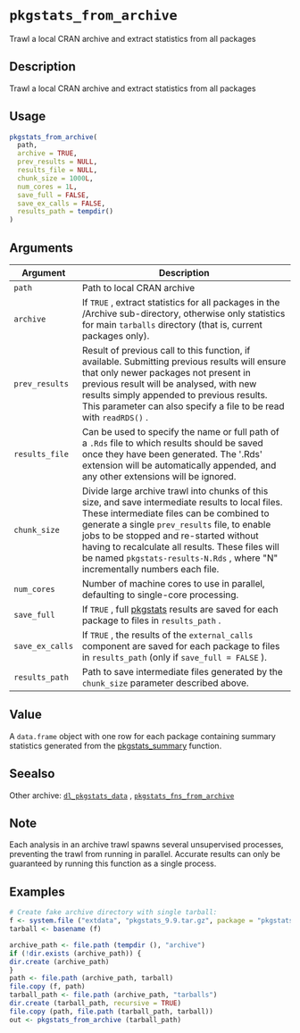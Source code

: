 # `pkgstats_from_archive`

Trawl a local CRAN archive and extract statistics from all packages


## Description

Trawl a local CRAN archive and extract statistics from all packages


## Usage

```r
pkgstats_from_archive(
  path,
  archive = TRUE,
  prev_results = NULL,
  results_file = NULL,
  chunk_size = 1000L,
  num_cores = 1L,
  save_full = FALSE,
  save_ex_calls = FALSE,
  results_path = tempdir()
)
```


## Arguments

Argument      |Description
------------- |----------------
`path`     |     Path to local CRAN archive
`archive`     |     If `TRUE` , extract statistics for all packages in the /Archive sub-directory, otherwise only statistics for main `tarballs`  directory (that is, current packages only).
`prev_results`     |     Result of previous call to this function, if available. Submitting previous results will ensure that only newer packages not present in previous result will be analysed, with new results simply appended to previous results. This parameter can also specify a file to be read with `readRDS()` .
`results_file`     |     Can be used to specify the name or full path of a `.Rds`  file to which results should be saved once they have been generated. The '.Rds' extension will be automatically appended, and any other extensions will be ignored.
`chunk_size`     |     Divide large archive trawl into chunks of this size, and save intermediate results to local files. These intermediate files can be combined to generate a single `prev_results` file, to enable jobs to be stopped and re-started without having to recalculate all results. These files will be named `pkgstats-results-N.Rds` , where "N" incrementally numbers each file.
`num_cores`     |     Number of machine cores to use in parallel, defaulting to single-core processing.
`save_full`     |     If `TRUE` , full [pkgstats](#pkgstats) results are saved for each package to files in `results_path` .
`save_ex_calls`     |     If `TRUE` , the results of the `external_calls` component are saved for each package to files in `results_path` (only if `save_full = FALSE` ).
`results_path`     |     Path to save intermediate files generated by the `chunk_size` parameter described above.


## Value

A `data.frame` object with one row for each package containing
 summary statistics generated from the [pkgstats_summary](#pkgstatssummary) function.


## Seealso

Other archive:
 [`dl_pkgstats_data`](#dlpkgstatsdata) ,
 [`pkgstats_fns_from_archive`](#pkgstatsfnsfromarchive)


## Note

Each analysis in an archive trawl spawns several unsupervised 
 processes, preventing the trawl from running in parallel. Accurate results
 can only be guaranteed by running this function as a single process.


## Examples

```r
# Create fake archive directory with single tarball:
f <- system.file ("extdata", "pkgstats_9.9.tar.gz", package = "pkgstats")
tarball <- basename (f)

archive_path <- file.path (tempdir (), "archive")
if (!dir.exists (archive_path)) {
dir.create (archive_path)
}
path <- file.path (archive_path, tarball)
file.copy (f, path)
tarball_path <- file.path (archive_path, "tarballs")
dir.create (tarball_path, recursive = TRUE)
file.copy (path, file.path (tarball_path, tarball))
out <- pkgstats_from_archive (tarball_path)
```


